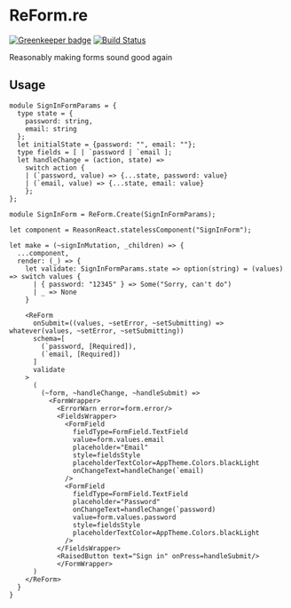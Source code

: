 # ReForm.re

[![Greenkeeper badge](https://badges.greenkeeper.io/Astrocoders/bs-package-boilerplate.svg)](https://greenkeeper.io/)
[![Build Status](https://travis-ci.org/Astrocoders/bs-package-boilerplate.svg?branch=master)](https://travis-ci.org/Astrocoders/bs-package-boilerplate)

Reasonably making forms sound good again

## Usage

```reason
module SignInFormParams = {
  type state = {
    password: string,
    email: string
  };
  let initialState = {password: "", email: ""};
  type fields = [ | `password | `email ];
  let handleChange = (action, state) =>
    switch action {
    | (`password, value) => {...state, password: value}
    | (`email, value) => {...state, email: value}
    };
};

module SignInForm = ReForm.Create(SignInFormParams);

let component = ReasonReact.statelessComponent("SignInForm");

let make = (~signInMutation, _children) => {
  ...component,
  render: (_) => {
    let validate: SignInFormParams.state => option(string) = (values) => switch values {
      | { password: "12345" } => Some("Sorry, can't do")
      | _ => None
    }

    <ReForm
      onSubmit=((values, ~setError, ~setSubmitting) => whatever(values, ~setError, ~setSubmitting))
      schema=[
        (`password, [Required]),
        (`email, [Required])
      ]
      validate
    >
      (
        (~form, ~handleChange, ~handleSubmit) =>
          <FormWrapper>
            <ErrorWarn error=form.error/>
            <FieldsWrapper>
              <FormField
                fieldType=FormField.TextField
                value=form.values.email
                placeholder="Email"
                style=fieldsStyle
                placeholderTextColor=AppTheme.Colors.blackLight
                onChangeText=handleChange(`email)
              />
              <FormField
                fieldType=FormField.TextField
                placeholder="Password"
                onChangeText=handleChange(`password)
                value=form.values.password
                style=fieldsStyle
                placeholderTextColor=AppTheme.Colors.blackLight
              />
            </FieldsWrapper>
            <RaisedButton text="Sign in" onPress=handleSubmit/>
            </FormWrapper>
      )
    </ReForm>
  }
}
```
